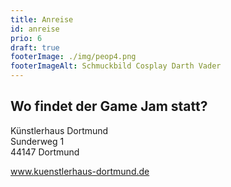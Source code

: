 ```yaml
---
title: Anreise
id: anreise
prio: 6
draft: true
footerImage: ./img/peop4.png
footerImageAlt: Schmuckbild Cosplay Darth Vader
---
```

## Wo findet der Game Jam statt?
Künstlerhaus Dortmund<br>
Sunderweg 1<br>
44147 Dortmund

<a href="http://www.kuenstlerhaus-dortmund.de/" target="_blank">www.kuenstlerhaus-dortmund.de</a>
